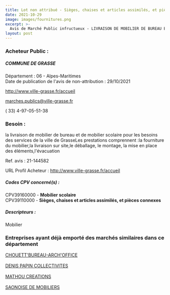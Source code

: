 ```yaml
---
title: Lot non attribué - Sièges, chaises et articles assimilés, et pièces connexes + autres fournitures
date: 2021-10-29
image: images/fournitures.png
excerpt: >-
  Avis de Marché Public infructueux - LIVRAISON DE MOBILIER DE BUREAU ET DE MOBILIER SCOLAIRE POUR LES BESOINS DES SERVICES DE LA VILLE DE GRASSE
layout: post
---
```


### Acheteur Public :
##### COMMUNE DE GRASSE
Département : 06 - Alpes-Maritimes<br/>
Date de publication de l'avis de non-attribution : 29/10/2021


http://www.ville-grasse.fr/accueil

marches.publics@ville-grasse.fr

( 33) 4-97-05-51-38
### Besoin :

la livraison de mobilier de bureau et de mobilier scolaire pour les besoins des services de la ville de GrasseLes prestations comprennent :la fourniture du mobilier,la livraison sur site,le déballage, le montage, la mise en place des éléments,l'évacuation

Ref. avis : 21-144582

URL Profil Acheteur : http://www.ville-grasse.fr/accueil

##### Codes CPV concerné(s) :
CPV39160000 - **Mobilier scolaire** <br/>
CPV39110000 - **Sièges, chaises et articles assimilés, et pièces connexes** <br/>

##### Descripteurs :
Mobilier <br/>

### Entreprises ayant déjà emporté des marchés similaires dans ce département
<a href="/entreprise-549/siren-344938006">CHOUETT'BUREAU-ARCH'OFFICE</a><br/><br/>
<a href="/entreprise-552/siren-383653938">DENIS PAPIN COLLECTIVITES</a><br/><br/>
<a href="/entreprise-574/siren-776729477">MATHOU CREATIONS</a><br/><br/>
<a href="/entreprise-581/siren-849661509">SAONOISE DE MOBILIERS</a><br/><br/>
